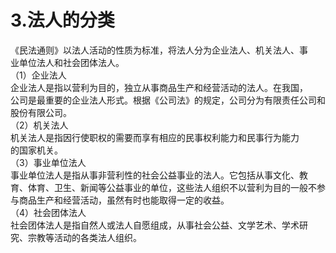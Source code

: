 # 3.法人的分类

《民法通则》以法人活动的性质为标准，将法人分为企业法人、机关法人、事<br />
      业单位法人和社会团体法人。<br />
      （1）企业法人<br />
      企业法人是指以营利为目的，独立从事商品生产和经营活动的法人。在我国，<br />
      公司是最重要的企业法人形式。根据《公司法》的规定，公司分为有限责任公司和<br />
      股份有限公司。<br />
      （2）机关法人<br />
      机关法人是指因行使职权的需要而享有相应的民事权利能力和民事行为能力<br />
      的国家机关。<br />
      （3）事业单位法人<br />
      事业单位法人是指从事非营利性的社会公益事业的法人。它包括从事文化、教<br />
      育、体育、卫生、新闻等公益事业的单位，这些法人组织不以营利为目的一般不参<br />
      与商品生产和经营活动，虽然有时也能取得一定的收益。<br />
      （4）社会团体法人<br />
      社会团体法人是指自然人或法人自愿组成，从事社会公益、文学艺术、学术研<br />
    究、宗教等活动的各类法人组织。